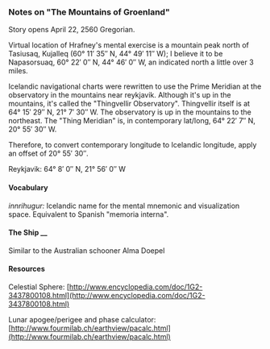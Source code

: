### Notes on "The Mountains of Groenland"

Story opens April 22, 2560 Gregorian.

Virtual location of Hrafney's mental exercise is a mountain peak north of Tasiusaq, Kujalleq (60° 11′ 35″ N, 44° 49′ 11″ W); I believe it to be Napasorsuaq, 60° 22′ 0″ N, 44° 46′ 0″ W, an indicated north a little over 3 miles.

Icelandic navigational charts were rewritten to use the Prime Meridian at the observatory in the mountains near reykjavik. Although it's up in the mountains, it's called the "Thingvellir Observatory". Thingvellir itself is at 64° 15′ 29″ N, 21° 7′ 30″ W. The observatory is up in the mountains to the northeast. The "Thing Meridian" is, in contemporary lat/long, 64° 22′ 7″ N, 20° 55′ 30″ W.

Therefore, to convert contemporary longitude to Icelandic longitude, apply an offset of 20° 55′ 30″.


Reykjavik: 64° 8′ 0″ N, 21° 56′ 0″ W

#### Vocabulary

_innrihugur:_ Icelandic name for the mental mnemonic and visualization space. Equivalent to Spanish "memoria interna". 

#### The Ship __

Similar to the Australian schooner Alma Doepel

#### Resources

Celestial Sphere: [http://www.encyclopedia.com/doc/1G2-3437800108.html](http://www.encyclopedia.com/doc/1G2-3437800108.html)

Lunar apogee/perigee and phase calculator: [http://www.fourmilab.ch/earthview/pacalc.html](http://www.fourmilab.ch/earthview/pacalc.html)
